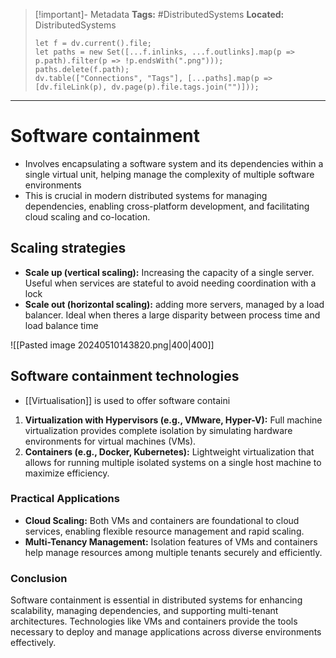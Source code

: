 > [!important]- Metadata
> **Tags:** #DistributedSystems 
> **Located:** DistributedSystems
> ```dataviewjs
> let f = dv.current().file;
> let paths = new Set([...f.inlinks, ...f.outlinks].map(p => p.path).filter(p => !p.endsWith(".png")));
> paths.delete(f.path);
> dv.table(["Connections", "Tags"], [...paths].map(p => [dv.fileLink(p), dv.page(p).file.tags.join("")]));
> ```

___
# Software containment
- Involves encapsulating a software system and its dependencies within a single virtual unit, helping manage the complexity of multiple software environments
- This is crucial in modern distributed systems for managing dependencies, enabling cross-platform development, and facilitating cloud scaling and co-location.


## Scaling strategies
- **Scale up (vertical scaling):** Increasing the capacity of a single server. Useful when services are stateful to avoid needing coordination with a lock 
- **Scale out (horizontal scaling):** adding more servers, managed by a load balancer. Ideal when theres a large disparity between process time and load balance time

![[Pasted image 20240510143820.png|400|400]]



## Software containment technologies 
- [[Virtualisation]] is used to offer software containi
1. **Virtualization with Hypervisors (e.g., VMware, Hyper-V):** Full machine virtualization provides complete isolation by simulating hardware environments for virtual machines (VMs).
2. **Containers (e.g., Docker, Kubernetes):** Lightweight virtualization that allows for running multiple isolated systems on a single host machine to maximize efficiency.



### Practical Applications

- **Cloud Scaling:** Both VMs and containers are foundational to cloud services, enabling flexible resource management and rapid scaling.
- **Multi-Tenancy Management:** Isolation features of VMs and containers help manage resources among multiple tenants securely and efficiently.

### Conclusion

Software containment is essential in distributed systems for enhancing scalability, managing dependencies, and supporting multi-tenant architectures. Technologies like VMs and containers provide the tools necessary to deploy and manage applications across diverse environments effectively.